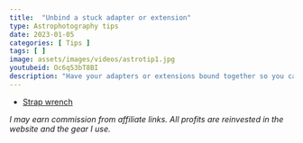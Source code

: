 ```yaml
---
title:  "Unbind a stuck adapter or extension"
type: Astrophotography tips
date: 2023-01-05
categories: [ Tips ]
tags: [ ]
image: assets/images/videos/astrotip1.jpg
youtubeid: Oc6q53bT8BI
description: "Have your adapters or extensions bound together so you can't get them loose? Use this simple tool many people have never heard of to fix it."
---
```


- [Strap wrench](https://amzn.to/3IwvcE7)

_I may earn commission from affiliate links. All profits are reinvested in the website and the gear I use._
